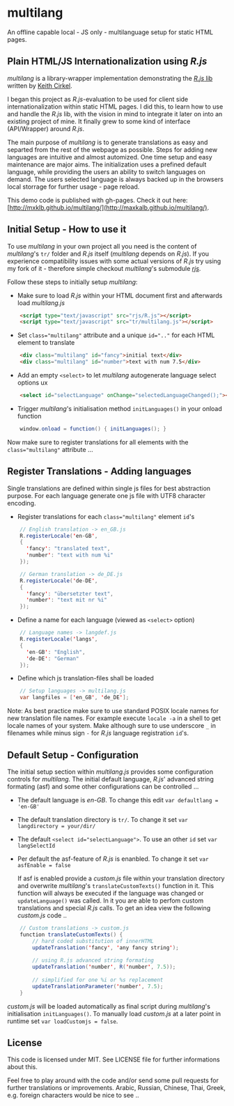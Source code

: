 # multilang

An offline capable local - JS only - multilanguage setup for static HTML pages.

## Plain HTML/JS Internationalization using _R.js_

_multilang_ is a library-wrapper implementation demonstrating the [_R.js_ lib](https://github.com/keithamus/R.js) written by [Keith Cirkel](https://github.com/keithamus).

I began this project as _R.js_-evaluation to be used for client side internationalization within static HTML pages. I did this, to learn how to use and handle the _R.js_ lib, with the vision in mind to integrate it later on into an existing project of mine. It finally grew to some kind of interface (API/Wrapper) around _R.js_. 

The main purpose of _multilang_ is to generate translations as easy and separted from the rest of the webpage as possible. Steps for adding new languages are intuitive and almost automized. One time setup and easy maintenance are major aims. The initialization uses a prefined default language, while providing the users an ability to switch languages on demand. The users selected language is always 
backed up in the browsers local storrage for further usage - page reload.

This demo code is published with gh-pages. Check it out here: [http://mxklb.github.io/multilang/](http://maxkalb.github.io/multilang/).

## Initial Setup - How to use it
To use _multilang_ in your own project all you need is the content of _multilang_'s `tr/` folder and _R.js_ itself (_multilang_ depends on _R.js_). If you experience compatibility issues with some actual versions of _R.js_ try using my fork of it - therefore simple checkout _multilang_'s submodule [_rjs_](https://github.com/mxklb/R.js).

Follow these steps to initially setup _multilang_: 

- Make sure to load _R.js_ within your HTML document first and afterwards load _multilang.js_
```html
    <script type="text/javascript" src="rjs/R.js"></script>
    <script type="text/javascript" src="tr/multilang.js"></script>
```
- Set `class="multilang"` attribute and a unique `id=".."` for each HTML element to translate
```html
    <div class="multilang" id="fancy">initial text</div>
    <div class="multilang" id="number">text with num 7.5</div>
```
- Add an empty `<select>` to let _multilang_ autogenerate language select options ux
```html
    <select id="selectLanguage" onChange="selectedLanguageChanged();"></select>
```
- Trigger _multilang_'s initialisation method `initLanguages()` in your onload function

```java
    window.onload = function() { initLanguages(); }
```

Now make sure to register translations for all elements with the `class="multilang"` attribute ...

## Register Translations - Adding languages

Single translations are defined within single js files for best abstraction purpose. For each language generate one js file with UTF8 character encoding. 

- Register translations for each `class="multilang"` element `id`'s
```java
    // English translation -> en_GB.js 
    R.registerLocale('en-GB',
    {
      'fancy': "translated text",
      'number': "text with num %i"
    });
```

```java
    // German translation -> de_DE.js 
    R.registerLocale('de-DE',
    {
      'fancy': "übersetzter text",
      'number': "text mit nr %i"
    });
```
- Define a name for each language (viewed as `<select>` option)
```java
    // Language names -> langdef.js
    R.registerLocale('langs',
    { 
      'en-GB': "English",
      'de-DE': "German"
    });    
```
- Define which js translation-files shall be loaded
```java
    // Setup languages -> multilang.js
    var langfiles = ['en_GB', 'de_DE'];
```
Note: As best practice make sure to use standard POSIX locale names for new translation file names. For example execute `locale -a` in a shell to get locale names of your system. Make although sure to use underscore `_` in filenames while minus sign `-` for _R.js_ language registration `id`'s.

## Default Setup - Configuration

The initial setup section within _multilang.js_ provides some configuration controls for _multilang_. The initial default language, _R.js_' advanced string formating (asf) and some other configurations can be controlled ...
    
- The default language is _en-GB_. To change this edit `var defaultlang = 'en-GB'`

- The default translation directory is `tr/`. To change it set `var langdirectory = your/dir/` 

- The default `<select id="selectLanguage">`. To use an other `id` set `var langSelectId`
    
- Per default the asf-feature of _R.js_ is enanbled. To change it set `var asfEnable = false`
         
    If asf is enabled provide a _custom.js_ file within your translation directory and overwrite _multilang_'s `translateCustomTexts()` function in it. This function will always be executed if the language was changed or `updateLanguage()` was called. In it you are able to perfom custom translations and special _R.js_ calls. To get an idea view the following _custom.js_ code ..
```java
    // Custom translations -> custom.js
    function translateCustomTexts() {
        // hard coded substitution of innerHTML
        updateTranslation('fancy', 'any fancy string');
        
        // using R.js advanced string formating
        updateTranslation('number', R('number', 7.5));
        
        // simplified for one %i or %s replacement
        updateTranslationParameter('number', 7.5);
    }
```
_custom.js_ will be loaded automatically as final script during _multilang_'s initialisation `initLanguages()`. To manually load _custom.js_ at a later point in runtime set `var loadCustomjs = false`.

## License
This code is licensed under MIT. See LICENSE file for further informations about this. 

Feel free to play around with the code and/or send some pull requests for further translations or improvements. Arabic, Russian, Chinese, Thai, Greek, e.g. foreign characters would be nice to see ..
